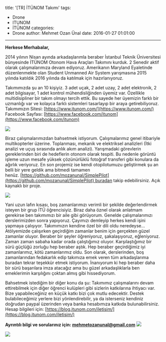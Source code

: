 title: '[TR] İTÜNOM Takımı'
tags:
  - Drone
  - ITUNOM
  - İTÜNOM
categories:
  - Drone
author: Mehmet Ozan Ünal
date: 2016-01-27 01:01:00
---
**Herkese Merhabalar,**  

2014 yılının Nisan ayında arkadaşlarımla beraber İstanbul Teknik Üniversitesi bünyesinde İTÜNOM Otonom Hava Araçları Takımını kurduk. 2 Senedir aktif olarak çalışmalarımıza devam ediyoruz. Amerikanın Maryland Eyaletinde düzenlenmekte olan Student Unmanned Air System yarışmasına 2015 yılında katıldık 2016 yılında da katılmak için hazırlanıyoruz.  
<!-- more -->
Takımımızda şu an 10 kişiyiz. 3 adet uçak, 2 adet uzay, 2 adet elektronik, 2 adet bilgisayar, 1 adet kontrol mühendisliğinden üyemiz var. Özellikle multidisipliner bir takım olmayı tercih ettik. Bu sayede her üyemizin farklı bir uzmanlığı var ve kolayca farklı sistemleri tasarlayıp bir araya getirebiliyoruz.  
Takımımızın Sitesi: [https://www.itunom.com/](https://www.itunom.com/)  
Facebook Sayfası: [https://www.facebook.com/itunom](https://www.facebook.com/itunom)  

![](https://1.bp.blogspot.com/-Ehnlg53RcQc/Vqfnzov5KMI/AAAAAAAAYGM/E6mSwXEZNnc/s640/10856564_867353213321847_2384873583172940302_o.jpg)

Biraz çalışmalarımızdan bahsetmek istiyorum. Çalışmalarımız genel itibariyle multikopterler üzerine. Toplanması, mekanik ve elektriksel analizleri (İtki analizi ve uçuş sırasında anlık akım analizi). Yarışmadaki görevlerin gereklerinden biri de hedeflerin otonom olarak tespiti. Bu nedenle görüntü işleme uzun mesafe yüksek çözünürlüklü fotoğraf transferi gibi konulara da ağırlık veriyoruz. En son projemiz ise kendi otopilotumuzu geliştirmek şu an belli bir yere geldik ama bitmedi tamamen henüz. [https://github.com/mozanunal/SimplePilot](https://github.com/mozanunal/SimplePilot) buradan takip edebilirsiniz. Açık kaynaklı bir proje.  

![](https://2.bp.blogspot.com/-D1vv1IdW0oo/VqfnCWLj5fI/AAAAAAAAYFo/tJrpC1lrpZY/s640/11027471_901536879903480_1889996898386174550_n.jpg)

Yani uzun lafın kısası, boş zamanlarımızı verimli bir şekilde değerlendirmek isteyen bir grup İTÜ öğrencisiyiz. Biraz daha öznel olarak anlatmam gerekirse ben takımımızı bir aile gibi görüyorum. Genelde çalışmalarımızı derslerimizden sonra yapıyoruz. Çayımızı demleyip herkes kendi işini yapmaya çalışıyor. Takımımızın kendine özel bir dili oldu neredeyse... Atölyemizde çalışırken geçirdiğim zamanlar benim için gerçekten güzel zamanlar oluyor. Beraber bir şeyler öğreniyoruz, şakalaşıyoruz, eğleniyoruz. Zaman zaman sabaha kadar orada çalıştığımız oluyor. Karşılaştığımız bir sürü güçlüğü zorluğu hep beraber aştık. Hep beraber geçirdiğimiz iyi zamanlarımız, kötü zamanlarımız oldu. Son olarak, derslerinden, boş zamanlarından fedakarlık edip takımıza emek veren tüm arkadaşlarıma buradan tekrar teşekkür etmek istiyorum. İnanıyorum ki hep beraber daha bir sürü başarılara imza atacağız ama bu güzel arkadaşlıklarla ben emeklerimin karşılığını çoktan almış gibi hissediyorum.  

Bahsetmek istediğim bir diğer konu da şu: Takımımız çalışmalarını devam ettirebilmek için diğer öğrenci kulüpleri gibi sizlerin katkılarına ihtiyacı var. Bize yapabileceğiniz en küçük katkı bizi çok mutlu edecektir. Destek bulabileceğimiz yerlere bizi yönlendirebilir, ya da isterseniz kendiniz doğrudan paypal üzerinden veya banka hesabımıza katkıda bulunabilirsiniz.  
Hesap bilgileri için: [https://blog.itunom.com/iletisim/](https://blog.itunom.com/iletisim/) 

**Ayrıntılı bilgi ve sorularınız için: mehmetozanunal@gmail.com** 
![](https://2.bp.blogspot.com/-8QOnRqyHymo/VqfngnGGQZI/AAAAAAAAYF0/GqKf6B8XT_A/s640/10989258_879668248757010_1403157962482540600_o.jpg)

![](https://lh3.googleusercontent.com/Rnek2VVJ3MAQz6odH_Rk6nxH_9PIkDbGG0TQaoxabB9VbhrecOTnsneUdu8XiEk_5c0SQF2-zMc4FT3K8Wkv1niCFT94HGPu0pmG-RpZ6D2gIz58g-6ydZK23XWSrut9gpIYZGkPBH119EvS)